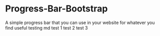 # Progress-Bar-Bootstrap
A simple progress bar that you can use in your website for whatever you find useful
testing md
test 1
test 2
test 3